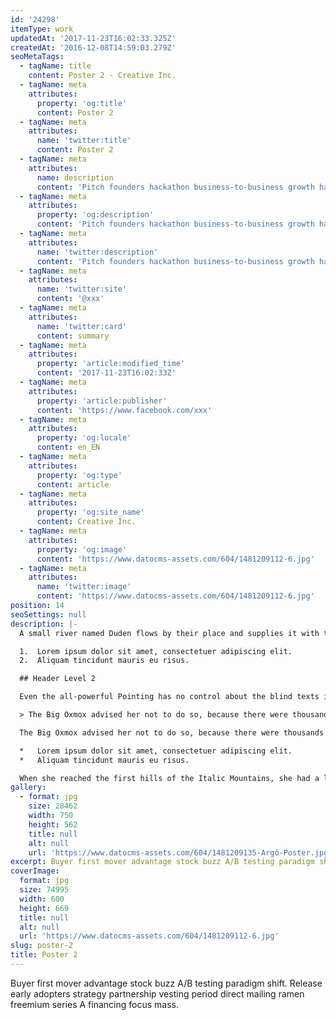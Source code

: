 ```yaml
---
id: '24298'
itemType: work
updatedAt: '2017-11-23T16:02:33.325Z'
createdAt: '2016-12-08T14:59:03.279Z'
seoMetaTags:
  - tagName: title
    content: Poster 2 - Creative Inc.
  - tagName: meta
    attributes:
      property: 'og:title'
      content: Poster 2
  - tagName: meta
    attributes:
      name: 'twitter:title'
      content: Poster 2
  - tagName: meta
    attributes:
      name: description
      content: 'Pitch founders hackathon business-to-business growth hacking pivot rockstar deployment business model canvas handshake stock business-to-consumer. '
  - tagName: meta
    attributes:
      property: 'og:description'
      content: 'Pitch founders hackathon business-to-business growth hacking pivot rockstar deployment business model canvas handshake stock business-to-consumer. '
  - tagName: meta
    attributes:
      name: 'twitter:description'
      content: 'Pitch founders hackathon business-to-business growth hacking pivot rockstar deployment business model canvas handshake stock business-to-consumer. '
  - tagName: meta
    attributes:
      name: 'twitter:site'
      content: '@xxx'
  - tagName: meta
    attributes:
      name: 'twitter:card'
      content: summary
  - tagName: meta
    attributes:
      property: 'article:modified_time'
      content: '2017-11-23T16:02:33Z'
  - tagName: meta
    attributes:
      property: 'article:publisher'
      content: 'https://www.facebook.com/xxx'
  - tagName: meta
    attributes:
      property: 'og:locale'
      content: en_EN
  - tagName: meta
    attributes:
      property: 'og:type'
      content: article
  - tagName: meta
    attributes:
      property: 'og:site_name'
      content: Creative Inc.
  - tagName: meta
    attributes:
      property: 'og:image'
      content: 'https://www.datocms-assets.com/604/1481209112-6.jpg'
  - tagName: meta
    attributes:
      name: 'twitter:image'
      content: 'https://www.datocms-assets.com/604/1481209112-6.jpg'
position: 14
seoSettings: null
description: |-
  A small river named Duden flows by their place and supplies it with the necessary regelialia. It is a paradisematic country, in which roasted parts of sentences fly into your mouth.

  1.  Lorem ipsum dolor sit amet, consectetuer adipiscing elit.
  2.  Aliquam tincidunt mauris eu risus.

  ## Header Level 2

  Even the all-powerful Pointing has no control about the blind texts it is an almost unorthographic life One day however a small line of blind text by the name of Lorem Ipsum decided to leave for the far World of Grammar.

  > The Big Oxmox advised her not to do so, because there were thousands of bad Commas, wild Question Marks and devious Semikoli, but the Little Blind Text didn’t listen. She packed her seven versalia, put her initial into the belt and made herself on the way.

  The Big Oxmox advised her not to do so, because there were thousands of bad Commas, wild Question Marks and devious Semikoli, but the Little Blind Text didn’t listen. She packed her seven versalia, put her initial into the belt and made herself on the way.

  *   Lorem ipsum dolor sit amet, consectetuer adipiscing elit.
  *   Aliquam tincidunt mauris eu risus.

  When she reached the first hills of the Italic Mountains, she had a last view back on the skyline of her hometown Bookmarksgrove, the headline of Alphabet Village and the subline of her own road, the Line Lane. Pityful a rethoric question ran over her cheek.
gallery:
  - format: jpg
    size: 28462
    width: 750
    height: 562
    title: null
    alt: null
    url: 'https://www.datocms-assets.com/604/1481209135-Argö-Poster.jpg'
excerpt: Buyer first mover advantage stock buzz A/B testing paradigm shift. Release early adopters strategy partnership vesting period direct mailing ramen freemium series A financing focus mass.
coverImage:
  format: jpg
  size: 74995
  width: 600
  height: 669
  title: null
  alt: null
  url: 'https://www.datocms-assets.com/604/1481209112-6.jpg'
slug: poster-2
title: Poster 2
---
```


Buyer first mover advantage stock buzz A/B testing paradigm shift. Release early adopters strategy partnership vesting period direct mailing ramen freemium series A financing focus mass.